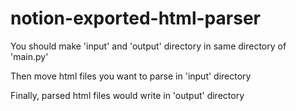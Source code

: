 # notion-exported-html-parser

You should make 'input' and 'output' directory in same directory of 'main.py'

Then move html files you want to parse in 'input' directory

Finally, parsed html files would write in 'output' directory
